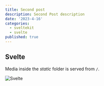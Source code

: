 ```yaml
---
title: Second post
description: Second Post description
date: '2023-4-16'
categories:
  - sveltekit
  - svelte
published: true
---
```


## Svelte

Media inside the _static_ folder is served from `/`.

![Svelte](favicon.png)
